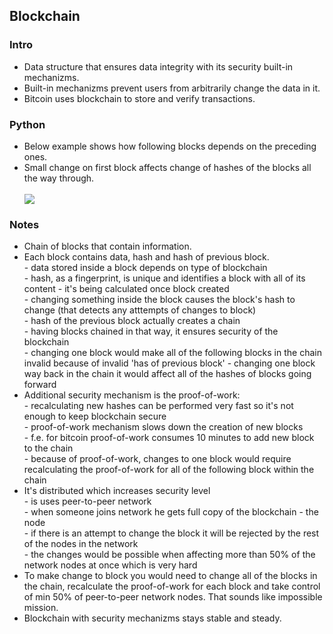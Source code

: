 <h2>Blockchain</h2>

<h3>Intro</h3>
<ul>
  <li>Data structure that ensures data integrity with its security built-in mechanizms.</li>
  <li>Built-in mechanizms prevent users from arbitrarily change the data in it.</li>
  <li>Bitcoin uses blockchain to store and verify transactions.</li>
</ul>

<h3>Python</h3>
<ul>
  <li>Below example shows how following blocks depends on the preceding ones.</li>
  <li>Small change on first block affects change of hashes of the blocks all the way through.</li>
  <br>
  <img src="images/blockchain.gif">
</ul>

<h3>Notes</h3>
<ul>
  <li>Chain of blocks that contain information.</li>
  <li>Each block contains data, hash and hash of previous block.
    <br>
    - data stored inside a block depends on type of blockchain <br>
    - hash, as a fingerprint, is unique and identifies a block with all of its content - it's being calculated once block created <br>
    - changing something inside the block causes the block's hash to change (that detects any atttempts of changes to block) <br>
    - hash of the previous block actually creates a chain <br>
    - having blocks chained in that way, it ensures security of the blockchain <br>
    - changing one block would make all of the following blocks in the chain invalid because of invalid 'has of previous block'
    - changing one block way back in the chain it would affect all of the hashes of blocks going forward
  </li>
  <li>Additional security mechanism is the proof-of-work:
    <br>
    - recalculating new hashes can be performed very fast so it's not enough to keep blockchain secure <br>
    - proof-of-work mechanism slows down the creation of new blocks <br>
    - f.e. for bitcoin proof-of-work consumes 10 minutes to add new block to the chain <br>
    - because of proof-of-work, changes to one block would require recalculating the proof-of-work for all of the following block within the chain <br>
  </li>
  <li>It's distributed which increases security level
    <br>
    - is uses peer-to-peer network <br>
    - when someone joins network he gets full copy of the blockchain - the node <br>
    - if there is an attempt to change the block it will be rejected by the rest of the nodes in the network <br>
    - the changes would be possible when affecting more than 50% of the network nodes at once which is very hard <br>
  </li>
  <li>To make change to block you would need to change all of the blocks in the chain, recalculate the proof-of-work for each block and take control of min 50% of peer-to-peer network nodes. That sounds like impossible mission.</li>
  <li>Blockchain with security mechanizms stays stable and steady.</li> 
</ul>
